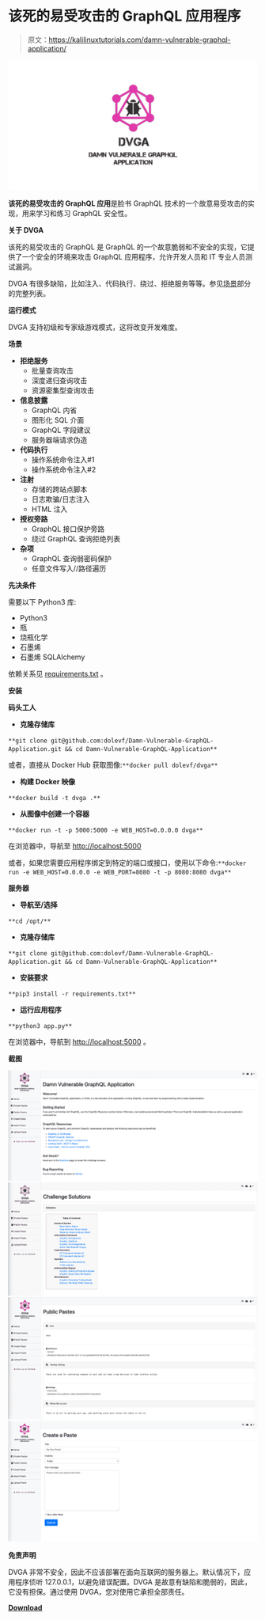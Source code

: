 # 该死的易受攻击的 GraphQL 应用程序

> 原文：<https://kalilinuxtutorials.com/damn-vulnerable-graphql-application/>

[![Damn Vulnerable GraphQL Application](img//412a9b065f401ecc59c464c928673bbb.png "Damn Vulnerable GraphQL Application")](https://1.bp.blogspot.com/--SulfU_rsDI/YC-vyH8WJ2I/AAAAAAAAIZk/ltEiwWDbuvgVQ_D9KarqGd5Yd7W7HLaUwCLcBGAsYHQ/s728/New%2BProject.png)

**该死的易受攻击的 GraphQL 应用**是脸书 GraphQL 技术的一个故意易受攻击的实现，用来学习和练习 GraphQL 安全性。

**关于 DVGA**

该死的易受攻击的 GraphQL 是 GraphQL 的一个故意脆弱和不安全的实现，它提供了一个安全的环境来攻击 GraphQL 应用程序，允许开发人员和 IT 专业人员测试漏洞。

DVGA 有很多缺陷，比如注入、代码执行、绕过、拒绝服务等等。参见[场景](https://github.com/dolevf/Damn-Vulnerable-GraphQL-Application#scenarios)部分的完整列表。

**运行模式**

DVGA 支持初级和专家级游戏模式，这将改变开发难度。

**场景**

*   **拒绝服务**
    *   批量查询攻击
    *   深度递归查询攻击
    *   资源密集型查询攻击
*   **信息披露**
    *   GraphQL 内省
    *   图形化 SQL 介面
    *   GraphQL 字段建议
    *   服务器端请求伪造
*   **代码执行**
    *   操作系统命令注入#1
    *   操作系统命令注入#2
*   **注射**
    *   存储的跨站点脚本
    *   日志欺骗/日志注入
    *   HTML 注入
*   **授权旁路**
    *   GraphQL 接口保护旁路
    *   绕过 GraphQL 查询拒绝列表
*   **杂项**
    *   GraphQL 查询弱密码保护
    *   任意文件写入//路径遍历

**先决条件**

需要以下 Python3 库:

*   Python3
*   瓶
*   烧瓶化学
*   石墨烯
*   石墨烯 SQLAlchemy

依赖关系见 [requirements.txt](https://github.com/dolevf/Damn-Vulnerable-GraphQL-Application/blob/master/requirements.txt) 。

**安装**

**码头工人**

*   **克隆存储库**

`**git clone git@github.com:dolevf/Damn-Vulnerable-GraphQL-Application.git && cd Damn-Vulnerable-GraphQL-Application**`

或者，直接从 Docker Hub 获取图像:`**docker pull dolevf/dvga**`

*   **构建 Docker 映像**

`**docker build -t dvga .**`

*   **从图像中创建一个容器**

`**docker run -t -p 5000:5000 -e WEB_HOST=0.0.0.0 dvga**`

在浏览器中，导航至 [http://localhost:5000](http://localhost:5000)

或者，如果您需要应用程序绑定到特定的端口或接口，使用以下命令:`**docker run -e WEB_HOST=0.0.0.0 -e WEB_PORT=8080 -t -p 8080:8080 dvga**`

**服务器**

*   **导航至/选择**

`**cd /opt/**`

*   **克隆存储库**

`**git clone git@github.com:dolevf/Damn-Vulnerable-GraphQL-Application.git && cd Damn-Vulnerable-GraphQL-Application**`

*   **安装要求**

`**pip3 install -r requirements.txt**`

*   **运行应用程序**

`**python3 app.py**`

在浏览器中，导航到 [http://localhost:5000](http://localhost:5000) 。

**截图**

![](img//690d47787af42d8d32d73b50334246f1.png)![](img//4f13e3476ca9f112fb4830e838f75166.png)![](img//a2e3afd72292a8a0b3ef8372e367f1be.png)![](img//3bb6336a590130571cb79c6c6dfe098f.png)

**免责声明**

DVGA 非常不安全，因此不应该部署在面向互联网的服务器上。默认情况下，应用程序侦听 127.0.0.1，以避免错误配置。DVGA 是故意有缺陷和脆弱的，因此，它没有担保。通过使用 DVGA，您对使用它承担全部责任。

[**Download**](https://github.com/dolevf/Damn-Vulnerable-GraphQL-Application)